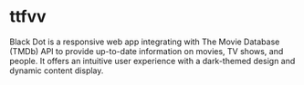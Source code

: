 # ttfvv
Black Dot is a responsive web app integrating with The Movie Database (TMDb) API to provide up-to-date information on movies, TV shows, and people. It offers an intuitive user experience with a dark-themed design and dynamic content display.
